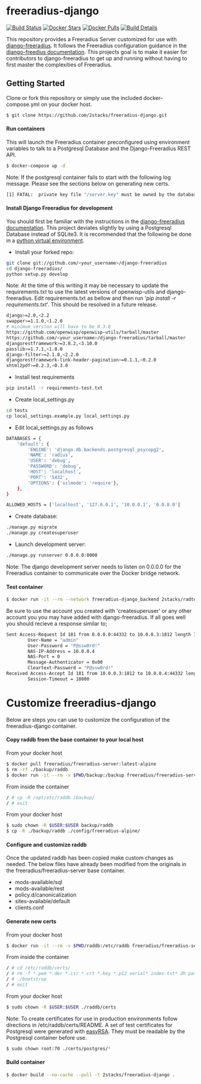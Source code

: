 # freeradius-django

[![Build Status](https://travis-ci.org/2stacks/freeradius-django.svg?branch=master)](https://travis-ci.org/2stacks/freeradius-django)
[![Docker Stars](https://img.shields.io/docker/stars/2stacks/freeradius-django.svg?style=popout-square)](https://hub.docker.com/r/2stacks/freeradius-django)
[![Docker Pulls](https://img.shields.io/docker/pulls/2stacks/freeradius-django.svg?style=popout-square)](https://hub.docker.com/r/2stacks/freeradius-django)
[![Build Details](https://images.microbadger.com/badges/image/2stacks/freeradius-django.svg)](https://microbadger.com/images/2stacks/freeradius-django)

This repository provides a Freeradius Server customized for use with [django-freeradius](https://github.com/openwisp/django-freeradius).  It follows the Freeradius configuration guidance in the [django-freedius documentation](https://django-freeradius.readthedocs.io/en/latest/general/freeradius.html).
This projects goal is to make it easier for contributors to django-freeradius to get up and running without having to first master the complexities of Freeradius. 

## Getting Started
Clone or fork this repository or simply use the included docker-compose.yml on your docker host.
```bash
$ git clone https://github.com/2stacks/freeradius-django.git
```
#### Run containers
This will launch the Freeradius container preconfigured using environment variables to talk to a Postgresql Database and the Django-Freeradius REST API.
```bash
$ docker-compose up -d
```
Note: If the postgresql container fails to start with the following log message.  Please see the sections below on generating new certs.
```bash
[1] FATAL:  private key file "/server.key" must be owned by the database user or root
```

#### Install Django Freeradius for development
You should first be familiar with the instructions in the [django-freeradius documentation](https://django-freeradius.readthedocs.io/en/latest/general/setup.html#installing-for-development). This project deviates slightly by using a Postgresql Database instead of SQLite3.
It is recommended that the following be done in a [python virtual environment](https://docs.python.org/3/library/venv.html).
  - Install your forked repo:
```bash
git clone git://github.com/<your_username>/django-freeradius
cd django-freeradius/
python setup.py develop
```

Note: At the time of this writing it may be necessary to update the requirements.txt to use the latest versions of openwisp-utils and django-freeradius.
Edit requirements.txt as bellow and then run '_pip install -r requirements.txt_'.  This should be resolved in a future release.
```bash
django>=2.0,<2.2
swapper>=1.1.0,<1.2.0
# minimum version will have to be 0.3.0
https://github.com/openwisp/openwisp-utils/tarball/master
https://github.com/<your_username>/django-freeradius/tarball/master
djangorestframework>=3.8.2,<3.10.0
passlib>=1.7.1,<1.8.0
django-filter>=2.1.0,<2.2.0
djangorestframework-link-header-pagination>=0.1.1,<0.2.0
xhtml2pdf>=0.2.3,<0.3.0
```

  - Install test requirements
```bash
pip install -r requirements-test.txt
```

  - Create local_settings.py
```bash
cd tests
cp local_settings.example.py local_settings.py
```

  - Edit local_settings.py as follows
```bash
DATABASES = {
    'default': {
        'ENGINE': 'django.db.backends.postgresql_psycopg2',
        'NAME': 'radius',
        'USER': 'debug',
        'PASSWORD': 'debug',
        'HOST': 'localhost',
        'PORT': '5432',
        'OPTIONS': {'sslmode': 'require'},
    },
}

ALLOWED_HOSTS = ['localhost', '127.0.0.1', '10.0.0.1', '0.0.0.0']
```

  - Create database:
```bash
./manage.py migrate
./manage.py createsuperuser
```

  - Launch development server:
```bash
./manage.py runserver 0.0.0.0:8000
```
Note: The django development server needs to listen on 0.0.0.0 for the Freeradius container to communicate over the Docker bridge network.

#### Test container
```bash
$ docker run -it --rm --network freeradius-django_backend 2stacks/radtest radtest <django_user> <django_user_passwd> freeradius 0 testing123
```

Be sure to use the account you created with 'createsuperuser' or any other account you you may have added with django-freeradius.
If all goes well you should recieve a response similar to;
```bash
Sent Access-Request Id 181 from 0.0.0.0:44332 to 10.0.0.3:1812 length 75
        User-Name = "admin"
        User-Password = "P@ssw0rd!"
        NAS-IP-Address = 10.0.0.4
        NAS-Port = 0
        Message-Authenticator = 0x00
        Cleartext-Password = "P@ssw0rd!"
Received Access-Accept Id 181 from 10.0.0.3:1812 to 10.0.0.4:44332 length 26
        Session-Timeout = 10800
```

# Customize freeradius-django
Below are steps you can use to customize the configuration of the freeradius-django container.

#### Copy raddb from the base container to your local host

From your docker host
```bash
$ docker pull freeradius/freeradius-server:latest-alpine
$ rm -rf ./backup/raddb
$ docker run -it --rm -v $PWD/backup:/backup freeradius/freeradius-server:latest-alpine sh
```

From inside the container
```bash
/ # cp -R /opt/etc/raddb /backup/
/ # exit
```

From your docker host
```bash
$ sudo chown -R $USER:$USER backup/raddb
$ cp -R ./backup/raddb ./config/freeradius-alpine/
```

#### Configure and customize raddb
Once the updated raddb has been copied make custom changes as needed.  The below files have already been modified from the originals in the freeradius/freeradius-server base container.

  - mods-available/sql
  - mods-available/rest
  - policy.d/canonicalization
  - sites-available/default
  - clients.conf
  
#### Generate new certs

From your docker host
```bash
$ docker run -it --rm -v $PWD/raddb:/etc/raddb freeradius/freeradius-server:latest-alpine sh
```

From inside the container
```bash
/ # cd /etc/raddb/certs/
/ # rm -f *.pem *.der *.csr *.crt *.key *.p12 serial* index.txt* dh passwords.mk
/ # ./bootstrap
/ # exit
```

From your docker host
```bash
$ sudo chown -R $USER:$USER ./raddb/certs
```

Note: To create certificates for use in production environments follow directions in /etc/raddb/certs/README.  A set of
test certificates for Postgresql were generated with [easyRSA](https://github.com/OpenVPN/easy-rsa).  They must be 
readable by the Postgresql container before use.
```bash
$ sudo chown root:70 ./certs/postgres/*
```

#### Build container
```bash
$ docker build --no-cache --pull -t 2stacks/freeradius-django .
```